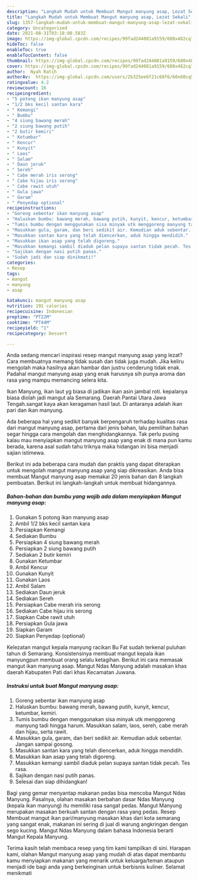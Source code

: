 ```yaml
---
description: "Langkah Mudah untuk Membuat Mangut manyung asap, Lezat Sekali"
title: "Langkah Mudah untuk Membuat Mangut manyung asap, Lezat Sekali"
slug: 1357-langkah-mudah-untuk-membuat-mangut-manyung-asap-lezat-sekali
category: Uncategorized
date: 2021-08-31T03:18:08.583Z
image: https://img-global.cpcdn.com/recipes/99fad244081a9159/680x482cq70/mangut-manyung-asap-foto-resep-utama.jpg
hideToc: false
enableToc: true
enableTocContent: false
thumbnail: https://img-global.cpcdn.com/recipes/99fad244081a9159/680x482cq70/mangut-manyung-asap-foto-resep-utama.jpg
cover: https://img-global.cpcdn.com/recipes/99fad244081a9159/680x482cq70/mangut-manyung-asap-foto-resep-utama.jpg
author:  Nyah Ratih
authorAv:  https://img-global.cpcdn.com/users/2b325ee6f21c68f6/60x60cq50/avatar.jpg
ratingvalue: 4.2
reviewcount: 16
recipeingredient:
- "5 potong ikan manyung asap"
- "1/2 bks kecil santan kara"
- " Kemangi"
- " Bumbu"
- "4 siung bawang merah"
- "2 siung bawang putih"
- "2 butir kemiri"
- " Ketumbar"
- " Kencur"
- " Kunyit"
- " Laos"
- " Salam"
- " Daun jeruk"
- " Sereh"
- " Cabe merah iris serong"
- " Cabe hijau iris serong"
- " Cabe rawit utuh"
- " Gula jawa"
- " Garam"
- " Penyedap optional"
recipeinstructions:
- "Goreng sebentar ikan manyung asap"
- "Haluskan bumbu: bawang merah, bawang putih, kunyit, kencur, ketumbar, kemiri."
- "Tumis bumbu dengan menggunakan sisa minyak utk menggoreng manyung tadi hingga harum. Masukkan salam, laos, sereh, cabe merah dan hijau, serta rawit."
- "Masukkan gula, garam, dan beri sedikit air. Kemudian aduk sebentar. Jangan sampai gosong."
- "Masukkan santan kara yang telah diencerkan, aduk hingga mendidih."
- "Masukkan ikan asap yang telah digoreng."
- "Masukkan kemangi sambil diaduk pelan supaya santan tidak pecah. Tes rasa."
- "Sajikan dengan nasi putih panas."
- "Sudah jadi dan siap dinikmati!"
categories:
- Resep
tags:
- mangut
- manyung
- asap

katakunci: mangut manyung asap 
nutrition: 191 calories
recipecuisine: Indonesian
preptime: "PT22M"
cooktime: "PT44M"
recipeyield: "1"
recipecategory: Dessert

---
```



Anda sedang mencari inspirasi resep mangut manyung asap yang lezat? Cara membuatnya memang tidak susah dan tidak juga mudah. Jika keliru mengolah maka hasilnya akan hambar dan justru cenderung tidak enak. Padahal mangut manyung asap yang enak harusnya sih punya aroma dan rasa yang mampu memancing selera kita.


Ikan Manyung, ikan laut yg biasa di jadikan ikan asin jambal roti. kepalanya biasa diolah jadi mangut ala Semarang. Daerah Pantai Utara Jawa Tengah.sangat kaya akan keragaman hasil laut. Di antaranya adalah ikan pari dan ikan manyung.

Ada beberapa hal yang sedikit banyak berpengaruh terhadap kualitas rasa dari mangut manyung asap, pertama dari jenis bahan, lalu pemilihan bahan segar hingga cara mengolah dan menghidangkannya. Tak perlu pusing kalau mau menyiapkan mangut manyung asap yang enak di mana pun kamu berada, karena asal sudah tahu triknya maka hidangan ini bisa menjadi sajian istimewa.


Berikut ini ada beberapa cara mudah dan praktis yang dapat diterapkan untuk mengolah mangut manyung asap yang siap dikreasikan. Anda bisa membuat Mangut manyung asap memakai 20 jenis bahan dan 8 langkah pembuatan. Berikut ini langkah-langkah untuk membuat hidangannya.

<!--inarticleads1-->

##### Bahan-bahan dan bumbu yang wajib ada dalam menyiapkan Mangut manyung asap:

1. Gunakan 5 potong ikan manyung asap
1. Ambil 1/2 bks kecil santan kara
1. Persiapkan  Kemangi
1. Sediakan  Bumbu
1. Persiapkan 4 siung bawang merah
1. Persiapkan 2 siung bawang putih
1. Sediakan 2 butir kemiri
1. Gunakan  Ketumbar
1. Ambil  Kencur
1. Gunakan  Kunyit
1. Gunakan  Laos
1. Ambil  Salam
1. Sediakan  Daun jeruk
1. Sediakan  Sereh
1. Persiapkan  Cabe merah iris serong
1. Sediakan  Cabe hijau iris serong
1. Siapkan  Cabe rawit utuh
1. Persiapkan  Gula jawa
1. Siapkan  Garam
1. Siapkan  Penyedap (optional)


Kelezatan mangut kepala manyung racikan Bu Fat sudah terkenal puluhan tahun di Semarang. Konsistensinya membuat mangut kepala ikan manyungpun membuat orang selalu ketagihan. Berikut ini cara memasak mangut ikan manyung asap. Mangut Ndas Manyung adalah masakan khas daerah Kabupaten Pati dari khas Kecamatan Juwana. 

<!--inarticleads2-->

##### Instruksi untuk buat Mangut manyung asap:

1. Goreng sebentar ikan manyung asap
1. Haluskan bumbu: bawang merah, bawang putih, kunyit, kencur, ketumbar, kemiri.
1. Tumis bumbu dengan menggunakan sisa minyak utk menggoreng manyung tadi hingga harum. Masukkan salam, laos, sereh, cabe merah dan hijau, serta rawit.
1. Masukkan gula, garam, dan beri sedikit air. Kemudian aduk sebentar. Jangan sampai gosong.
1. Masukkan santan kara yang telah diencerkan, aduk hingga mendidih.
1. Masukkan ikan asap yang telah digoreng.
1. Masukkan kemangi sambil diaduk pelan supaya santan tidak pecah. Tes rasa.
1. Sajikan dengan nasi putih panas.
1. Selesai dan siap dihidangkan!

Bagi yang gemar menyantap makanan pedas bisa mencoba Mangut Ndas Manyung. Pasalnya, olahan masakan berbahan dasar Ndas Manyung (kepala ikan manyung) itu memiliki rasa sangat pedas. Mangut Manyung merupakan masakan berkuah santan dengan rasa yang pedas. Resep Membuat mangut ikan pari/manyung masakan khas dari kota semarang yang sangat enak, makanan ini sering di jual di warung angkringan dengan sego kucing. Mangut Ndas Manyung dalam bahasa Indonesia berarti Mangut Kepala Manyung. 

Terima kasih telah membaca resep yang tim kami tampilkan di sini. Harapan kami, olahan Mangut manyung asap yang mudah di atas dapat membantu kamu menyiapkan makanan yang menarik untuk keluarga/teman ataupun menjadi ide bagi anda yang berkeinginan untuk berbisnis kuliner. Selamat menikmati
